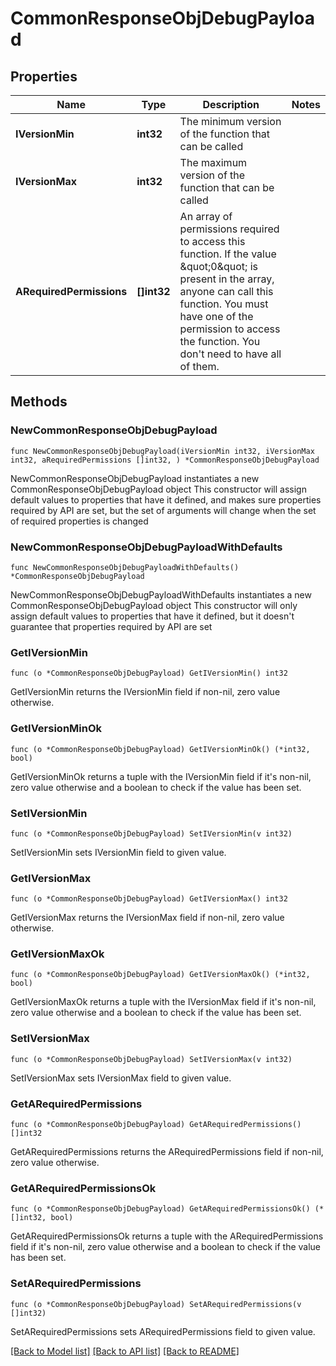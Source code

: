 # CommonResponseObjDebugPayload

## Properties

Name | Type | Description | Notes
------------ | ------------- | ------------- | -------------
**IVersionMin** | **int32** | The minimum version of the function that can be called | 
**IVersionMax** | **int32** | The maximum version of the function that can be called | 
**ARequiredPermissions** | **[]int32** | An array of permissions required to access this function.  If the value \&quot;0\&quot; is present in the array, anyone can call this function.  You must have one of the permission to access the function. You don&#39;t need to have all of them. | 

## Methods

### NewCommonResponseObjDebugPayload

`func NewCommonResponseObjDebugPayload(iVersionMin int32, iVersionMax int32, aRequiredPermissions []int32, ) *CommonResponseObjDebugPayload`

NewCommonResponseObjDebugPayload instantiates a new CommonResponseObjDebugPayload object
This constructor will assign default values to properties that have it defined,
and makes sure properties required by API are set, but the set of arguments
will change when the set of required properties is changed

### NewCommonResponseObjDebugPayloadWithDefaults

`func NewCommonResponseObjDebugPayloadWithDefaults() *CommonResponseObjDebugPayload`

NewCommonResponseObjDebugPayloadWithDefaults instantiates a new CommonResponseObjDebugPayload object
This constructor will only assign default values to properties that have it defined,
but it doesn't guarantee that properties required by API are set

### GetIVersionMin

`func (o *CommonResponseObjDebugPayload) GetIVersionMin() int32`

GetIVersionMin returns the IVersionMin field if non-nil, zero value otherwise.

### GetIVersionMinOk

`func (o *CommonResponseObjDebugPayload) GetIVersionMinOk() (*int32, bool)`

GetIVersionMinOk returns a tuple with the IVersionMin field if it's non-nil, zero value otherwise
and a boolean to check if the value has been set.

### SetIVersionMin

`func (o *CommonResponseObjDebugPayload) SetIVersionMin(v int32)`

SetIVersionMin sets IVersionMin field to given value.


### GetIVersionMax

`func (o *CommonResponseObjDebugPayload) GetIVersionMax() int32`

GetIVersionMax returns the IVersionMax field if non-nil, zero value otherwise.

### GetIVersionMaxOk

`func (o *CommonResponseObjDebugPayload) GetIVersionMaxOk() (*int32, bool)`

GetIVersionMaxOk returns a tuple with the IVersionMax field if it's non-nil, zero value otherwise
and a boolean to check if the value has been set.

### SetIVersionMax

`func (o *CommonResponseObjDebugPayload) SetIVersionMax(v int32)`

SetIVersionMax sets IVersionMax field to given value.


### GetARequiredPermissions

`func (o *CommonResponseObjDebugPayload) GetARequiredPermissions() []int32`

GetARequiredPermissions returns the ARequiredPermissions field if non-nil, zero value otherwise.

### GetARequiredPermissionsOk

`func (o *CommonResponseObjDebugPayload) GetARequiredPermissionsOk() (*[]int32, bool)`

GetARequiredPermissionsOk returns a tuple with the ARequiredPermissions field if it's non-nil, zero value otherwise
and a boolean to check if the value has been set.

### SetARequiredPermissions

`func (o *CommonResponseObjDebugPayload) SetARequiredPermissions(v []int32)`

SetARequiredPermissions sets ARequiredPermissions field to given value.



[[Back to Model list]](../README.md#documentation-for-models) [[Back to API list]](../README.md#documentation-for-api-endpoints) [[Back to README]](../README.md)


